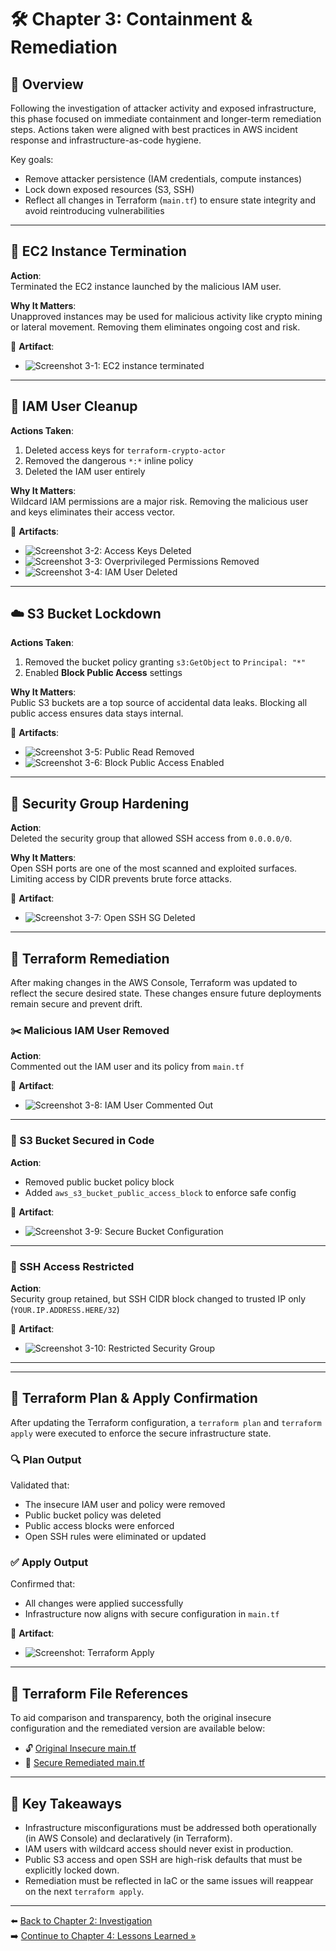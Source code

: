 # 🛠️ Chapter 3: Containment & Remediation

## 🔎 Overview
Following the investigation of attacker activity and exposed infrastructure, this phase focused on immediate containment and longer-term remediation steps.
Actions taken were aligned with best practices in AWS incident response and infrastructure-as-code hygiene.

Key goals:
- Remove attacker persistence (IAM credentials, compute instances)
- Lock down exposed resources (S3, SSH)
- Reflect all changes in Terraform (`main.tf`) to ensure state integrity and avoid reintroducing vulnerabilities

---

## 🚫 EC2 Instance Termination

**Action**:  
Terminated the EC2 instance launched by the malicious IAM user.

**Why It Matters**:  
Unapproved instances may be used for malicious activity like crypto mining or lateral movement. Removing them eliminates ongoing cost and risk.

📁 **Artifact**:  
- ![Screenshot 3-1: EC2 instance terminated](https://github.com/ChadVanHalen/Tech-Portfolio/blob/main/projects/Terraform-S3-Misconfig-Lab/artifacts/screenshots/3%201%20Stopped%20EC2%20instance%20launced%20by%20malicious%20user.png)

---

## 🔐 IAM User Cleanup

**Actions Taken**:
1. Deleted access keys for `terraform-crypto-actor`
2. Removed the dangerous `*:*` inline policy
3. Deleted the IAM user entirely

**Why It Matters**:  
Wildcard IAM permissions are a major risk. Removing the malicious user and keys eliminates their access vector.

📁 **Artifacts**:
- ![Screenshot 3-2: Access Keys Deleted](https://github.com/ChadVanHalen/Tech-Portfolio/blob/main/projects/Terraform-S3-Misconfig-Lab/artifacts/screenshots/3%202%20Deleted%20Access%20Keys%20from%20IAM%20user.png)
- ![Screenshot 3-3: Overprivileged Permissions Removed](https://github.com/ChadVanHalen/Tech-Portfolio/blob/main/projects/Terraform-S3-Misconfig-Lab/artifacts/screenshots/3%203%20Remove%20over%20provisioned%20permissions.png)
- ![Screenshot 3-4: IAM User Deleted](https://github.com/ChadVanHalen/Tech-Portfolio/blob/main/projects/Terraform-S3-Misconfig-Lab/artifacts/screenshots/3%204%20Deleted%20malicious%20user.png)

---

## ☁️ S3 Bucket Lockdown

**Actions Taken**:
1. Removed the bucket policy granting `s3:GetObject` to `Principal: "*"`
2. Enabled **Block Public Access** settings

**Why It Matters**:  
Public S3 buckets are a top source of accidental data leaks. Blocking all public access ensures data stays internal.

📁 **Artifacts**:
- ![Screenshot 3-5: Public Read Removed](https://github.com/ChadVanHalen/Tech-Portfolio/blob/main/projects/Terraform-S3-Misconfig-Lab/artifacts/screenshots/3%205%20Remove%20S3%20bucket%20permission%20to%20public%20read%20get%20object.png)
- ![Screenshot 3-6: Block Public Access Enabled](https://github.com/ChadVanHalen/Tech-Portfolio/blob/main/projects/Terraform-S3-Misconfig-Lab/artifacts/screenshots/3%206%20Block%20public%20access%20in%20the%20S3%20bucket.png)

---

## 🔐 Security Group Hardening

**Action**:  
Deleted the security group that allowed SSH access from `0.0.0.0/0`.

**Why It Matters**:  
Open SSH ports are one of the most scanned and exploited surfaces. Limiting access by CIDR prevents brute force attacks.

📁 **Artifact**:
- ![Screenshot 3-7: Open SSH SG Deleted](https://github.com/ChadVanHalen/Tech-Portfolio/blob/main/projects/Terraform-S3-Misconfig-Lab/artifacts/screenshots/3%207%20Delete%20open%20SSH%20security%20group.png)

---

## 🧱 Terraform Remediation

After making changes in the AWS Console, Terraform was updated to reflect the secure desired state. These changes ensure future deployments remain secure and prevent drift.

### ✂️ Malicious IAM User Removed
**Action**:  
Commented out the IAM user and its policy from `main.tf`

📁 **Artifact**:  
- ![Screenshot 3-8: IAM User Commented Out](https://github.com/ChadVanHalen/Tech-Portfolio/blob/main/projects/Terraform-S3-Misconfig-Lab/artifacts/screenshots/3%208%20Comment%20out%20malicious%20user%20in%20Terraform.png)

---

### 🔐 S3 Bucket Secured in Code

**Action**:  
- Removed public bucket policy block
- Added `aws_s3_bucket_public_access_block` to enforce safe config

📁 **Artifact**:  
- ![Screenshot 3-9: Secure Bucket Configuration](https://github.com/ChadVanHalen/Tech-Portfolio/blob/main/projects/Terraform-S3-Misconfig-Lab/artifacts/screenshots/3%209%20Keeping%20the%20bucket%20but%20adjusting%20settings%20to%20enforce%20safe%20deployment.png)

---

### 🔐 SSH Access Restricted

**Action**:  
Security group retained, but SSH CIDR block changed to trusted IP only (`YOUR.IP.ADDRESS.HERE/32`)

📁 **Artifact**:  
- ![Screenshot 3-10: Restricted Security Group](https://github.com/ChadVanHalen/Tech-Portfolio/blob/main/projects/Terraform-S3-Misconfig-Lab/artifacts/screenshots/3%2010%20Keeping%20security%20groups%20but%20limiting%20vulnerbailities.png)

---

---

## 📄 Terraform Plan & Apply Confirmation

After updating the Terraform configuration, a `terraform plan` and `terraform apply` were executed to enforce the secure infrastructure state.

### 🔍 Plan Output
Validated that:
- The insecure IAM user and policy were removed
- Public bucket policy was deleted
- Public access blocks were enforced
- Open SSH rules were eliminated or updated

### ✅ Apply Output
Confirmed that:
- All changes were applied successfully
- Infrastructure now aligns with secure configuration in `main.tf`

📁 **Artifact**:
- ![Screenshot: Terraform Apply](https://github.com/ChadVanHalen/Tech-Portfolio/blob/main/projects/Terraform-S3-Misconfig-Lab/artifacts/screenshots/3%2011%20Ran%20new%20secure%20IaC%20via%20Terraform.png)

---

## 📂 Terraform File References

To aid comparison and transparency, both the original insecure configuration and the remediated version are available below:

- 🔓 [Original Insecure main.tf](https://github.com/ChadVanHalen/Tech-Portfolio/blob/main/projects/Terraform-S3-Misconfig-Lab/terraform/insecure/main.tf)
- 🔐 [Secure Remediated main.tf](https://github.com/ChadVanHalen/Tech-Portfolio/blob/main/projects/Terraform-S3-Misconfig-Lab/terraform/secure/main.tf)

---

## 📌 Key Takeaways

- Infrastructure misconfigurations must be addressed both operationally (in AWS Console) and declaratively (in Terraform).
- IAM users with wildcard access should never exist in production.
- Public S3 access and open SSH are high-risk defaults that must be explicitly locked down.
- Remediation must be reflected in IaC or the same issues will reappear on the next `terraform apply`.

---

⬅️ [Back to Chapter 2: Investigation](2-Detection_and_Investigation.md)  
➡️ [Continue to Chapter 4: Lessons Learned »](./4-Lessons_Learned.md)
